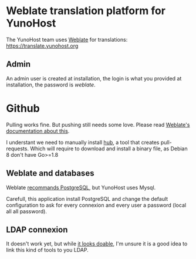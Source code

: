 # Weblate translation platform for YunoHost

The YunoHost team uses [Weblate](https://weblate.org) for translations: https://translate.yunohost.org

## Admin

An admin user is created at installation, the login is what you provided at installation, the password is *weblate*.

# Github

Pulling works fine. But pushing still needs some love. Please read [Weblate's documentation about this](https://docs.weblate.org/en/latest/vcs.html).

I understant we need to manually install [hub](https://github.com/github/hub), a tool that creates pull-requests.
Which will require to download and install a binary file, as Debian 8 don't have Go>=1.8

## Weblate and databases

Weblate [recommands PostgreSQL](https://docs.weblate.org/en/latest/admin/install.html#database-setup-for-weblate), but YunoHost uses Mysql.

Carefull, this application install PostgreSQL and change the default configuration to ask for every connexion and every user a password (local all all password).

## LDAP connexion

It doesn't work yet, but while [it looks doable](https://docs.weblate.org/en/latest/admin/auth.html?highlight=LDAP#ldap-authentication), I'm unsure it is a good idea to link this kind of tools to you LDAP.

